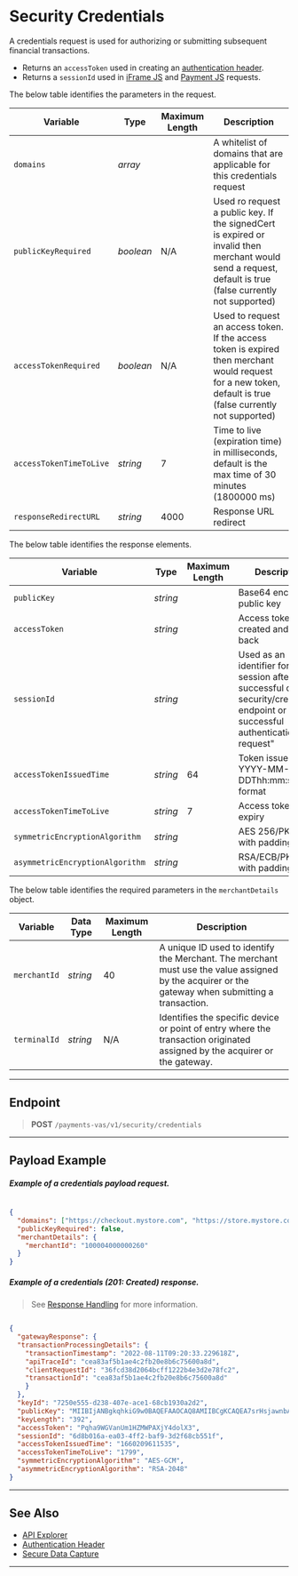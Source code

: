 # Security Credentials

A credentials request is used for authorizing or submitting subsequent financial transactions. 

- Returns an `accessToken` used in creating an [authentication header](?path=docs/Resources/API-Documents/Authentication-Header.md).
- Returns a `sessionId` used in [iFrame JS](?path=docs/Online-Mobile-Digital/Secure-Data-Capture/iFrame-JS/iFrame-JS.md) and [Payment JS](?path=docs/Online-Mobile-Digital/Secure-Data-Capture/Payment-JS/Payment-JS.md) requests.

<!--
type: tab
titles: Request Variables, Response Variables
-->

The below table identifies the parameters in the request.

| Variable | Type| Maximum Length | Description |
|---------|----------|----------------|---------|
| `domains` | *array* | | A whitelist of domains that are applicable for this credentials request |
| `publicKeyRequired` | *boolean* | N/A | Used ro request a public key. If the signedCert is expired or invalid then merchant would send a request, default is true (false currently not supported) |
| `accessTokenRequired` | *boolean* | N/A | Used to request an access token. If the access token is expired then merchant would request for a new token, default is true (false currently not supported) |
| `accessTokenTimeToLive` | *string* | 7 | Time to live (expiration time) in milliseconds, default is the max time of 30 minutes (1800000 ms) |
| `responseRedirectURL` | *string* | 4000 | Response URL redirect |

<!--
type: tab
-->

The below table identifies the response elements.

| Variable | Type | Maximum Length | Description |
|---------|----------|--------|--------|
| `publicKey` | *string* | | Base64 encoded public key |
| `accessToken` | *string* |  | Access token created and sent back |
| `sessionId` | *string* |  | Used as an identifier for a session after a successful call to security/credentials endpoint or after a successful authentication request" |
| `accessTokenIssuedTime` | *string* | 64 | Token issue time in YYYY-MM-DDThh:mm:ssZ format |
| `accessTokenTimeToLive` | *string* | 7 | Access token expiry |
| `symmetricEncryptionAlgorithm` | *string* |  | AES 256/PKCS with padding |
| `asymmetricEncryptionAlgorithm` | *string* |  | RSA/ECB/PKCS1 with padding. |

<!--
type: tab
-->

The below table identifies the required parameters in the `merchantDetails` object.

| Variable | Data Type| Maximum Length | Description |
|---------|----------|----------------|---------|
|`merchantId` | *string* | 40 | A unique ID used to identify the Merchant. The merchant must use the value assigned by the acquirer or the gateway when submitting a transaction. |
|`terminalId` | *string* | N/A |Identifies the specific device or point of entry where the transaction originated assigned by the acquirer or the gateway. |


<!-- type: tab-end -->

---

## Endpoint

<!-- theme: success -->
>**POST** `/payments-vas/v1/security/credentials`

---

## Payload Example

<!--
type: tab
titles: Request, Response
-->

##### Example of a credentials payload request.

```json

{
  "domains": ["https://checkout.mystore.com", "https://store.mystore.com", "https://*.mystore.com"],
  "publicKeyRequired": false,
  "merchantDetails": {
    "merchantId": "100004000000260"
  }
}

```

<!--
type: tab
-->

##### Example of a credentials (201: Created) response.

<!-- theme: info -->
> See [Response Handling](?path=docs/Resources/Guides/Response-Codes/Response-Handling.md) for more information.

```json

{
  "gatewayResponse": {
  "transactionProcessingDetails": {
    "transactionTimestamp": "2022-08-11T09:20:33.229618Z",
    "apiTraceId": "cea83af5b1ae4c2fb20e8b6c75600a8d",
    "clientRequestId": "36fcd38d2064bcff1222b4e3d2e78fc2",
    "transactionId": "cea83af5b1ae4c2fb20e8b6c75600a8d"
    }
  },
  "keyId": "7250e555-d238-407e-ace1-68cb1930a2d2",
  "publicKey": "MIIBIjANBgkqhkiG9w0BAQEFAAOCAQ8AMIIBCgKCAQEA7srHsjawnbAwoN/lGbug53Yntw7wFR8C0yizZK0LMmmEH+wBB945cA61M0ouYt8JeULGpc04/IuPDvM5NXb/gFUg1EfhRxiS4zqS0aKQYmHtqXAZJrC2oZfMRdsc1qErYT6cQSk8iUplGau+d0IScrLP07HomRbTgCLLVkfoVYE3KnZUy8Neko9pn0KmYplhW/thTrq/fISMofBU7DZ1zPFiP5bojNgq2PHO9WmtnLYWv3cMwaDJsG+p9p7XgEqTLFTsy5GU9/R4THPpYczGRzYrPLFjVdISOOzOa1z1VnzrRjSg6rz85drXxcZ1z5udhzt3+pXwvBZmB1llCUU/FQIDAQAB",
  "keyLength": "392",
  "accessToken": "Pqha9WGVanUm1HZMWPAXjY4dolX3",
  "sessionId": "6d8b016a-ea03-4ff2-baf9-3d2f68cb551f",
  "accessTokenIssuedTime": "1660209611535",
  "accessTokenTimeToLive": "1799",
  "symmetricEncryptionAlgorithm": "AES-GCM",
  "asymmetricEncryptionAlgorithm": "RSA-2048"
} 
```

<!-- type: tab-end -->

---

## See Also

- [API Explorer](../api/?type=post&path=/payments/v1/credentials)
- [Authentication Header](?path=docs/Resources/API-Documents/Authentication-Header.md)
- [Secure Data Capture](?path=docs/Online-Mobile-Digital/Secure-Data-Capture/Secure-Data-Capture.md)

---
